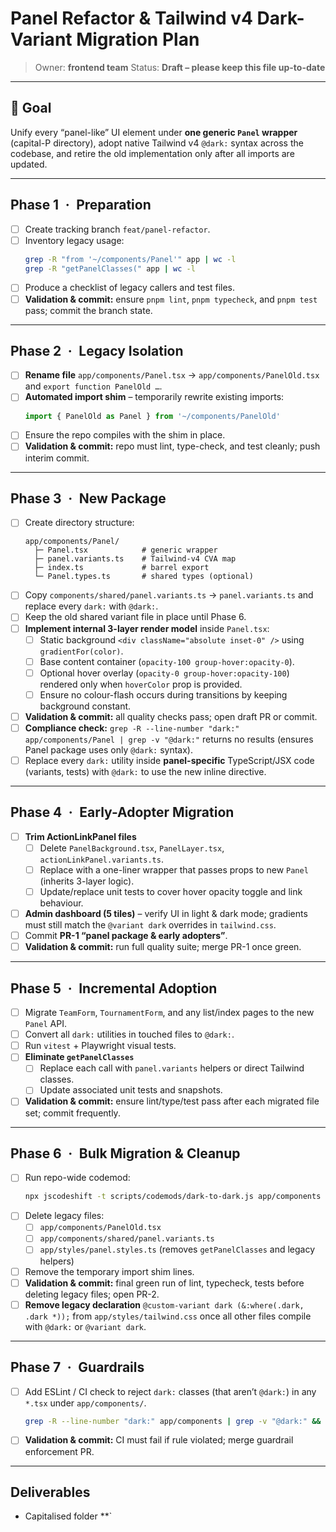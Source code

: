 # Panel Refactor & Tailwind v4 Dark-Variant Migration Plan

> Owner: **frontend team**
> Status: **Draft – please keep this file up-to-date**

---

## 🎯 Goal

Unify every “panel-like” UI element under **one generic `Panel` wrapper** (capital-P directory), adopt native Tailwind v4 `@dark:` syntax across the codebase, and retire the old implementation only after all imports are updated.

---

## Phase 1 · Preparation

- [ ] Create tracking branch `feat/panel-refactor`.
- [ ] Inventory legacy usage:
   ```bash
   grep -R "from '~/components/Panel'" app | wc -l
   grep -R "getPanelClasses(" app | wc -l
   ```
- [ ] Produce a checklist of legacy callers and test files.
- [ ] **Validation & commit:** ensure `pnpm lint`, `pnpm typecheck`, and `pnpm test` pass; commit the branch state.

---

## Phase 2 · Legacy Isolation

- [ ] **Rename file** `app/components/Panel.tsx` → `app/components/PanelOld.tsx` and `export function PanelOld …`.
- [ ] **Automated import shim** – temporarily rewrite existing imports:
   ```ts
   import { PanelOld as Panel } from '~/components/PanelOld'
   ```
- [ ] Ensure the repo compiles with the shim in place.
- [ ] **Validation & commit:** repo must lint, type-check, and test cleanly; push interim commit.

---

## Phase 3 · New Package

- [ ] Create directory structure:
   ```
   app/components/Panel/
     ├─ Panel.tsx            # generic wrapper
     ├─ panel.variants.ts    # Tailwind-v4 CVA map
     ├─ index.ts             # barrel export
     └─ Panel.types.ts       # shared types (optional)
   ```
- [ ] Copy `components/shared/panel.variants.ts` → `panel.variants.ts` and replace every `dark:` with `@dark:`.
- [ ] Keep the old shared variant file in place until Phase 6.
- [ ] **Implement internal 3-layer render model** inside `Panel.tsx`:
   - [ ] Static background `<div className="absolute inset-0" />` using `gradientFor(color)`.
   - [ ] Base content container (`opacity-100 group-hover:opacity-0`).
   - [ ] Optional hover overlay (`opacity-0 group-hover:opacity-100`) rendered only when `hoverColor` prop is provided.
   - [ ] Ensure no colour-flash occurs during transitions by keeping background constant.
- [ ] **Validation & commit:** all quality checks pass; open draft PR or commit.
- [ ] **Compliance check:** `grep -R --line-number "dark:" app/components/Panel | grep -v "@dark:"` returns no results (ensures Panel package uses only `@dark:` syntax).
- [ ] Replace every `dark:` utility inside **panel-specific** TypeScript/JSX code (variants, tests) with `@dark:` to use the new inline directive.

---

## Phase 4 · Early-Adopter Migration

- [ ] **Trim ActionLinkPanel files**
   - [ ] Delete `PanelBackground.tsx`, `PanelLayer.tsx`, `actionLinkPanel.variants.ts`.
   - [ ] Replace with a one-liner wrapper that passes props to new `Panel` (inherits 3-layer logic).
   - [ ] Update/replace unit tests to cover hover opacity toggle and link behaviour.
- [ ] **Admin dashboard (5 tiles)** – verify UI in light & dark mode; gradients must still match the `@variant dark` overrides in `tailwind.css`.
- [ ] Commit **PR-1 “panel package & early adopters”**.
- [ ] **Validation & commit:** run full quality suite; merge PR-1 once green.

---

## Phase 5 · Incremental Adoption

- [ ] Migrate `TeamForm`, `TournamentForm`, and any list/index pages to the new `Panel` API.
- [ ] Convert all `dark:` utilities in touched files to `@dark:`.
- [ ] Run `vitest` + Playwright visual tests.
- [ ] **Eliminate `getPanelClasses`**
   - [ ] Replace each call with `panel.variants` helpers or direct Tailwind classes.
   - [ ] Update associated unit tests and snapshots.
- [ ] **Validation & commit:** ensure lint/type/test pass after each migrated file set; commit frequently.

---

## Phase 6 · Bulk Migration & Cleanup

- [ ] Run repo-wide codemod:
   ```bash
   npx jscodeshift -t scripts/codemods/dark-to-dark.js app/components
   ```
- [ ] Delete legacy files:
   - [ ] `app/components/PanelOld.tsx`
   - [ ] `app/components/shared/panel.variants.ts`
   - [ ] `app/styles/panel.styles.ts` (removes `getPanelClasses` and legacy helpers)
- [ ] Remove the temporary import shim lines.
- [ ] **Validation & commit:** final green run of lint, typecheck, tests before deleting legacy files; open PR-2.
- [ ] **Remove legacy declaration** `@custom-variant dark (&:where(.dark, .dark *));` from `app/styles/tailwind.css` once all other files compile with `@dark:` or `@variant dark`.

---

## Phase 7 · Guardrails

- [ ] Add ESLint / CI check to reject `dark:` classes (that aren’t `@dark:`) in any `*.tsx` under `app/components/`.
   ```bash
   grep -R --line-number "dark:" app/components | grep -v "@dark:" && exit 1
   ```
- [ ] **Validation & commit:** CI must fail if rule violated; merge guardrail enforcement PR.

---

## Deliverables

- Capitalised folder \*\*`
